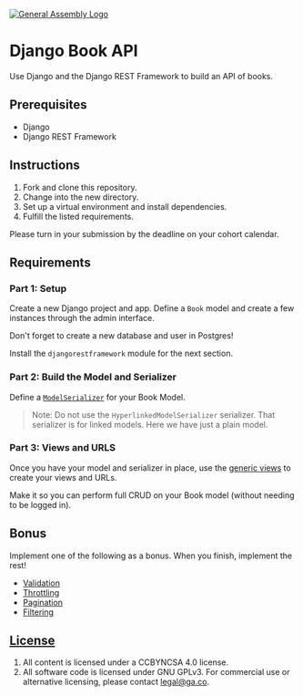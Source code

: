 [![General Assembly Logo](https://camo.githubusercontent.com/1a91b05b8f4d44b5bbfb83abac2b0996d8e26c92/687474703a2f2f692e696d6775722e636f6d2f6b6538555354712e706e67)](https://generalassemb.ly/education/web-development-immersive)

# Django Book API

Use Django and the Django REST Framework to build an API of books.

## Prerequisites

- Django
- Django REST Framework

## Instructions

1.  Fork and clone this repository.
1.  Change into the new directory.
1.  Set up a virtual environment and install dependencies.
1.  Fulfill the listed requirements.

Please turn in your submission by the deadline on your cohort calendar.

## Requirements

### Part 1: Setup

Create a new Django project and app. Define a `Book` model and create a few
instances through the admin interface.

Don't forget to create a new database and user in Postgres!

Install the `djangorestframework` module for the next section.

### Part 2: Build the Model and Serializer

Define
a [`ModelSerializer`](https://www.django-rest-framework.org/api-guide/serializers/#modelserializer)
for your Book Model.

> Note: Do not use the `HyperlinkedModelSerializer` serializer. That serializer
> is for linked models. Here we have just a plain model.

### Part 3: Views and URLS

Once you have your model and serializer in place, use the [generic
views](https://www.django-rest-framework.org/api-guide/generic-views/) to create
your views and URLs.

Make it so you can perform full CRUD on your Book model (without needing to be
logged in).

## Bonus

Implement one of the following as a bonus. When you finish, implement the rest!

* [Validation](https://www.django-rest-framework.org/api-guide/validators/)
* [Throttling](https://www.django-rest-framework.org/api-guide/throttling/)
* [Pagination](https://www.django-rest-framework.org/api-guide/pagination/)
* [Filtering](https://www.django-rest-framework.org/api-guide/filtering/)

## [License](LICENSE)

1.  All content is licensed under a CC­BY­NC­SA 4.0 license.
1.  All software code is licensed under GNU GPLv3. For commercial use or
    alternative licensing, please contact legal@ga.co.
